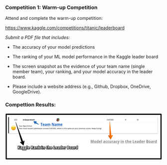 ### Competition 1: Warm-up Competition

Attend and complete the warm-up competition:

https://www.kaggle.com/competitions/titanic/leaderboard

*Submit a PDF file that includes:*

- The accuracy of your model predictions

- The ranking of your ML model performance in the Kaggle leader board

- The screen snapshot as the evidence of your team name (single member team), your ranking, and your model accuracy in the leader board.

- Please include a website address (e.g., Github, Dropbox, OneDrive, GoogleDrive). 

### Compettion Results:

<p align = 'center'>
            <img src = ML_Competition1.png />
</p>
